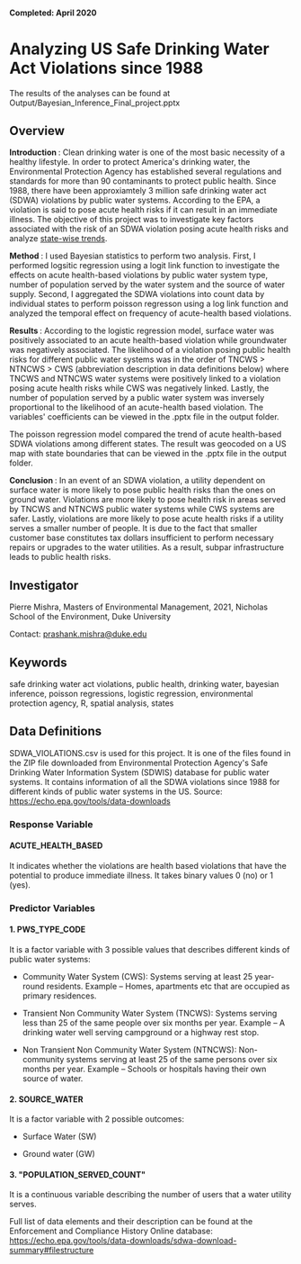 #### Completed: April 2020

# Analyzing US Safe Drinking Water Act Violations since 1988

The results of the analyses can be found at Output/Bayesian_Inference_Final_project.pptx 

## Overview

<b> Introduction </b>: Clean drinking water is one of the most basic necessity of a healthy lifestyle. In order to protect America's drinking water, the Environmental Protection Agency has established several regulations and standards for more than 90 contaminants to protect public health. Since 1988, there have been approxiamtely 3 million safe drinking water act (SDWA) violations by public water systems. According to the EPA, a violation is said to pose acute health risks if it can result in an immediate illness.
The objective of this project was to investigate key factors associated with the risk of an SDWA violation posing acute health risks and analyze [state-wise trends](https://plotly.com/~prashankpm/1.embed). 

<b> Method </b>: I used Bayesian statistics to perform two analysis. First, I performed logsitic regression using a logit link function to investigate the effects on acute health-based violations by public water system type, number of population served by the water system and the source of water supply. Second, I aggregated the SDWA violations into count data by individual states to perform poisson regresson using a log link function and analyzed the temporal effect on frequency of acute-health based violations.

<b> Results </b>: According to the logistic regression model, surface water was positively associated to an acute health-based violation while groundwater was negatively associated. The likelihood of a violation posing public health risks for different public water systems was in the order of TNCWS > NTNCWS > CWS (abbreviation description in data definitions below) where TNCWS and NTNCWS water systems were positively linked to a violation posing acute health risks while CWS was negatively linked. Lastly, the number of population served by a public water system was inversely proportional to the likelihood of an acute-health based violation. The variables' coefficients can be viewed in the .pptx file in the output folder.

The poisson regression model compared the trend of acute health-based SDWA violations among different states. The result was geocoded on a US map with state boundaries that can be viewed in the .pptx file in the output folder.

<b> Conclusion </b>: In an event of an SDWA violation, a utility dependent on surface water is more likely to pose public health risks than the ones on ground water. Violations are more likely to pose health risk in areas served by TNCWS and NTNCWS public water systems while CWS systems are safer. Lastly, violations are more likely to pose acute health risks if a utility serves a smaller number of people. It is due to the fact that smaller customer base constitutes tax dollars insufficient to perform necessary repairs or upgrades to the water utilities. As a result, subpar infrastructure leads to public health risks. 

## Investigator

Pierre Mishra, Masters of Environmental Management, 2021, Nicholas School of the Environment, Duke University

Contact: prashank.mishra@duke.edu

## Keywords

safe drinking water act violations, public health, drinking water, bayesian inference, poisson regressions, logistic regression, environmental protection agency, R, spatial analysis, states

## Data Definitions

SDWA_VIOLATIONS.csv is used for this project. It is one of the files found in the ZIP file downloaded from Environmental Protection Agency's Safe Drinking Water Information System (SDWIS) database for public water systems. It contains information of all the SDWA violations since 1988 for different kinds of public water systems in the US. Source: https://echo.epa.gov/tools/data-downloads 

### Response Variable

#### ACUTE_HEALTH_BASED 

It indicates whether the violations are health based violations that have the potential to produce immediate illness. It takes binary values 0 (no) or 1 (yes).

### Predictor Variables

#### 1. PWS_TYPE_CODE 

It is a factor variable with 3 possible values that describes different kinds of public water systems:

* Community Water System (CWS): Systems serving at least 25 year-round residents. Example – Homes, apartments etc that are occupied as primary residences.

* Transient Non Community Water System (TNCWS): Systems serving less than 25 of the same people over six months per year. Example – A drinking water well serving campground or a highway rest stop.

* Non Transient Non Community Water System (NTNCWS): Non-community systems serving at least 25 of the same persons over six months per year. Example – Schools or hospitals having their own source of water.

#### 2. SOURCE_WATER

It is a factor variable with 2 possible outcomes:

* Surface Water (SW)

* Ground water (GW)

#### 3. "POPULATION_SERVED_COUNT"

It is a continuous variable describing the number of users that a water utility serves.


Full list of data elements and their description can be found at the Enforcement and Compliance History Online database:
https://echo.epa.gov/tools/data-downloads/sdwa-download-summary#filestructure
